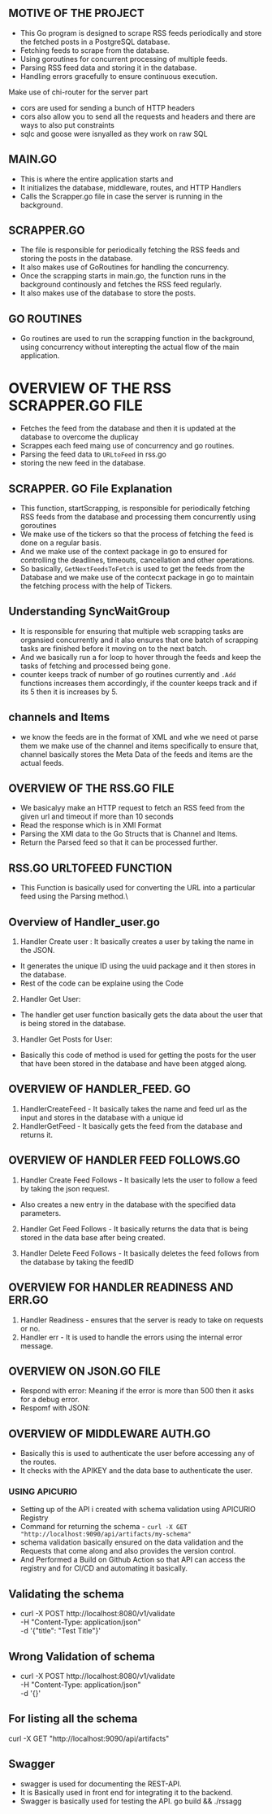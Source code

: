 ## MOTIVE OF THE PROJECT

- This Go program is designed to scrape RSS feeds periodically and store the fetched posts in a PostgreSQL database.
- Fetching feeds to scrape from the database.
- Using goroutines for concurrent processing of multiple feeds.
- Parsing RSS feed data and storing it in the database.
- Handling errors gracefully to ensure continuous execution.

Make use of chi-router for the server part

- cors are used for sending a bunch of HTTP headers
- cors also allow you to send all the requests and headers and there are ways to also put constraints
- sqlc and goose were isnyalled as they work on raw SQL

## MAIN.GO

- This is where the entire application starts and
- It initializes the database, middleware, routes, and HTTP Handlers
- Calls the Scrapper.go file in case the server is running in the background.

## SCRAPPER.GO

- The file is responsible for periodically fetching the RSS feeds and storing the posts in the database.
- It also makes use of GoRoutines for handling the concurrency.
- Once the scrapping starts in main.go, the function runs in the background continously and fetches the RSS feed regularly.
- It also makes use of the database to store the posts.

## GO ROUTINES

- Go routines are used to run the scrapping function in the background, using concurrency without interepting the actual flow of the main application.

# OVERVIEW OF THE RSS SCRAPPER.GO FILE

- Fetches the feed from the database and then it is updated at the database to overcome the duplicay
- Scrappes each feed maing use of concurrency and go routines.
- Parsing the feed data to `URLtoFeed` in rss.go
- storing the new feed in the database.

## SCRAPPER. GO File Explanation

- This function, startScrapping, is responsible for periodically fetching RSS feeds from the database and processing them concurrently using goroutines
- We make use of the tickers so that the process of fetching the feed is done on a regular basis.
- And we make use of the context package in go to ensured for controlling the deadlines, timeouts, cancellation and other operations.
- So basically, `GetNextFeedsToFetch` is used to get the feeds from the Database and we make use of the contecxt package in go to maintain the fetching process with the help of Tickers.

## Understanding SyncWaitGroup

- It is responsible for ensuring that multiple web scrapping tasks are organsied concurrently and it also ensures that one batch of scrapping tasks are finished before it moving on to the next batch.
- And we basically run a for loop to hover through the feeds and keep the tasks of fetching and processed being gone.
- counter keeps track of number of go routines currently and `.Add` functions increases them accordingly, if the counter keeps track and if its 5 then it is increases by 5.

## channels and Items

- we know the feeds are in the format of XML and whe we need ot parse them we make use of the channel and items specifically to ensure that, channel basically stores the Meta Data of the feeds and items are the actual feeds.

## OVERVIEW OF THE RSS.GO FILE

- We basicalyy make an HTTP request to fetch an RSS feed from the given url and timeout if more than 10 seconds
- Read the response which is in XMl Format
- Parsing the XMl data to the Go Structs that is Channel and Items.
- Return the Parsed feed so that it can be processed further.

## RSS.GO URLTOFEED FUNCTION

- This Function is basically used for converting the URL into a particular feed using the Parsing method.\

## Overview of Handler_user.go

1. Handler Create user : It basically creates a user by taking the name in the JSON.

- It generates the unique ID using the uuid package and it then stores in the database.
- Rest of the code can be explaine using the Code

2. Handler Get User:

- The handler get user function basically gets the data about the user that is being stored in the database.

3. Handler Get Posts for User:

- Basically this code of method is used for getting the posts for the user that have been stored in the database and have been atgged along.

## OVERVIEW OF HANDLER_FEED. GO

1. HandlerCreateFeed - It basically takes the name and feed url as the input and stores in the database with a unique id
2. HandlerGetFeed - It basically gets the feed from the database and returns it.

## OVERVIEW OF HANDLER FEED FOLLOWS.GO

1. Handler Create Feed Follows - It basically lets the user to follow a feed by taking the json request.

- Also creates a new entry in the database with the specified data parameters.

2. Handler Get Feed Follows - It basically returns the data that is being stored in the data base after being created.

3. Handler Delete Feed Follows - It basically deletes the feed follows from the database by taking the feedID

## OVERVIEW FOR HANDLER READINESS AND ERR.GO

1. Handler Readiness - ensures that the server is ready to take on requests or no.
2. Handler err - It is used to handle the errors using the internal error message.

## OVERVIEW ON JSON.GO FILE

- Respond with error: Meaning if the error is more than 500 then it asks for a debug error.
- Respomf with JSON:

## OVERVIEW OF MIDDLEWARE AUTH.GO

- Basically this is used to authenticate the user before accessing any of the routes.
- It checks with the APIKEY and the data base to authenticate the user.

### USING APICURIO

- Setting up of the API i created with schema validation using APICURIO Registry
- Command for returning the schema - `curl -X GET "http://localhost:9090/api/artifacts/my-schema"`
- schema validation basically ensured on the data validation and the Requests that come along and also provides the version control.
- And Performed a Build on Github Action so that API can access the registry and for CI/CD and automating it basically.

## Validating the schema

- curl -X POST http://localhost:8080/v1/validate \
   -H "Content-Type: application/json" \
   -d '{"title": "Test Title"}'

## Wrong Validation of schema

- curl -X POST http://localhost:8080/v1/validate \
  -H "Content-Type: application/json" \
  -d '{}'

## For listing all the schema

curl -X GET "http://localhost:9090/api/artifacts"

## Swagger

- swagger is used for documenting the REST-API.
- It is Basically used in front end for integrating it to the backend.
- Swagger is basically used for testing the API.
  go build && ./rssagg
